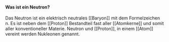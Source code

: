 #### Was ist ein Neutron?
Das Neutron ist ein elektrisch neutrales [[Baryon]] mit dem Formelzeichen 
n. Es ist neben dem [[Proton]] Bestandteil fast aller [[Atomkerne]] und somit aller konventioneller Materie. Neutron und [[Proton]], in einem [[Atom]] vereint werden Nukleonen genannt.